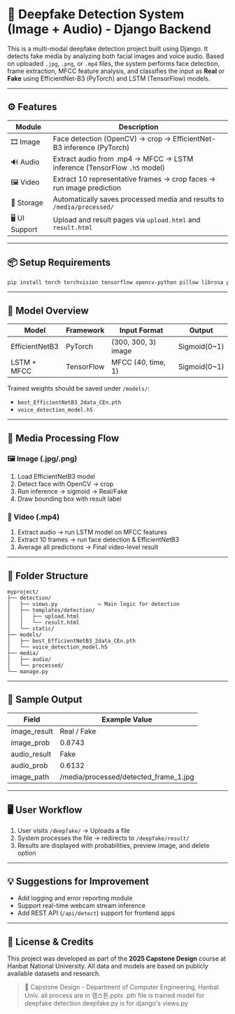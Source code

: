 # 🧠 Deepfake Detection System (Image + Audio) - Django Backend

This is a multi-modal deepfake detection project built using Django. It detects fake media by analyzing both facial images and voice audio. Based on uploaded `.jpg`, `.png`, or `.mp4` files, the system performs face detection, frame extraction, MFCC feature analysis, and classifies the input as **Real** or **Fake** using EfficientNet-B3 (PyTorch) and LSTM (TensorFlow) models.

---

## ⚙️ Features

| Module       | Description                                                                 |
|--------------|-----------------------------------------------------------------------------|
| 🎞 Image      | Face detection (OpenCV) → crop → EfficientNet-B3 inference (PyTorch)        |
| 🔊 Audio      | Extract audio from .mp4 → MFCC → LSTM inference (TensorFlow `.h5` model)     |
| 🖼 Video       | Extract 10 representative frames → crop faces → run image prediction        |
| 💾 Storage     | Automatically saves processed media and results to `/media/processed/`      |
| 🖥 UI Support  | Upload and result pages via `upload.html` and `result.html`                 |

---

## 📦 Setup Requirements

```bash
pip install torch torchvision tensorflow opencv-python pillow librosa pydub django
```

---

## 🧠 Model Overview

| Model         | Framework | Input Format         | Output         |
|---------------|-----------|----------------------|----------------|
| EfficientNetB3| PyTorch   | (300, 300, 3) image  | Sigmoid(0~1)   |
| LSTM + MFCC   | TensorFlow| MFCC (40, time, 1)   | Sigmoid(0~1)   |

Trained weights should be saved under `/models/`:
- `best_EfficientNetB3_2data_CEn.pth`
- `voice_detection_model.h5`

---

## 🔁 Media Processing Flow

### 🖼 Image (.jpg/.png)
1. Load EfficientNetB3 model
2. Detect face with OpenCV → crop
3. Run inference → sigmoid → Real/Fake
4. Draw bounding box with result label

### 🎥 Video (.mp4)
1. Extract audio → run LSTM model on MFCC features
2. Extract 10 frames → run face detection & EfficientNetB3
3. Average all predictions → Final video-level result

---

## 📁 Folder Structure

```
myproject/
├── detection/
│   ├── views.py             ← Main logic for detection
│   ├── templates/detection/
│   │   ├── upload.html
│   │   └── result.html
│   └── static/
├── models/
│   ├── best_EfficientNetB3_2data_CEn.pth
│   └── voice_detection_model.h5
├── media/
│   ├── audio/
│   └── processed/
└── manage.py
```

---

## 🧪 Sample Output

| Field          | Example Value                              |
|----------------|---------------------------------------------|
| image_result   | Real / Fake                                 |
| image_prob     | 0.8743                                      |
| audio_result   | Fake                                        |
| audio_prob     | 0.6132                                      |
| image_path     | /media/processed/detected_frame_1.jpg       |

---

## 🖥 User Workflow

1. User visits `/deepfake/` → Uploads a file
2. System processes the file → redirects to `/deepfake/result/`
3. Results are displayed with probabilities, preview image, and delete option

---

## 💡 Suggestions for Improvement
- Add logging and error reporting module
- Support real-time webcam stream inference
- Add REST API (`/api/detect`) support for frontend apps

---

## 📄 License & Credits
This project was developed as part of the **2025 Capstone Design** course at Hanbat National University. All data and models are based on publicly available datasets and research.

> 🏫 Capstone Design - Department of Computer Engineering, Hanbat Univ.
> all process are in 캠스톤.pptx
> .pth file is trained model for deepfake detection
> deepfake.py is for django's views.py
